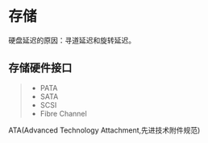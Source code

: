 # 存储
硬盘延迟的原因：寻道延迟和旋转延迟。  
## 存储硬件接口
>* PATA
>* SATA
>* SCSI
>* Fibre Channel  

ATA(Advanced Technology Attachment,先进技术附件规范)
